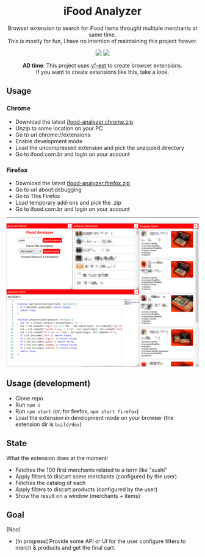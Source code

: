 <h1 align="center">
  iFood Analyzer
</h1>

<p align="center">
  Browser extension to search for iFood items throught multiple merchants at same time.<br>
  This is mostly for fun, I have no intention of maintaining this project forever.
</p>

<p align="center">
  <img src="https://img.shields.io/github/v/release/vanflux/ifood-analyzer" />
  <img src="https://img.shields.io/github/actions/workflow/status/vanflux/ifood-analyzer/build-release.yml" />
</p>

<p align="center">
  <b>AD time</b>: This project uses <a href="https://github.com/vanflux/vf-ext">vf-ext</a> to create browser extensions.<br>
  If you want to create extensions like this, take a look.
</p>

## Usage

### **Chrome**

- Download the latest [ifood-analyzer.chrome.zip](https://github.com/vanflux/ifood-analyzer/releases)
- Unzip to some location on your PC
- Go to url chrome://extensions
- Enable development mode
- Load the uncompressed extension and pick the unzipped directory
- Go to ifood.com.br and login on your account

### **Firefox**

- Download the latest [ifood-analyzer.firefox.zip](https://github.com/vanflux/ifood-analyzer/releases)
- Go to url about:debugging
- Go to This Firefox
- Load temporary add-ons and pick the .zip
- Go to ifood.com.br and login on your account

---

![](./docs/images/screenshoot.png)

## Usage (development)

- Clone repo
- Run `npm i`
- Run `npm start` (or, for firefox, `npm start firefox`)
- Load the extension in development mode on your browser (the extension dir is `build/dev`)

## State

What the extension does at the moment:
- Fetches the 100 first merchants related to a term like "sushi"
- Apply filters to discart some merchants (configured by the user)
- Fetches the catalog of each
- Apply filters to discart products (configured by the user)
- Show the result on a window (merchants + items)

## Goal

(Noo)
- [In progress] Provide some API or UI for the user configure filters to merch & products and get the final cart.
